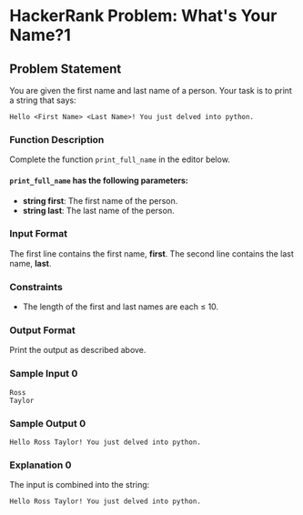 # HackerRank Problem: What's Your Name?1

## Problem Statement

You are given the first name and last name of a person. Your task is to print a string that says:

```
Hello <First Name> <Last Name>! You just delved into python.
```

### Function Description

Complete the function `print_full_name` in the editor below.

#### `print_full_name` has the following parameters:
- **string first**: The first name of the person.
- **string last**: The last name of the person.

### Input Format
The first line contains the first name, **first**.
The second line contains the last name, **last**.

### Constraints
- The length of the first and last names are each ≤ 10.

### Output Format
Print the output as described above.

### Sample Input 0
```
Ross
Taylor
```

### Sample Output 0
```
Hello Ross Taylor! You just delved into python.
```

### Explanation 0
The input is combined into the string:
```
Hello Ross Taylor! You just delved into python.
